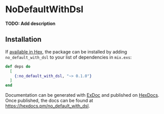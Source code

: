 # NoDefaultWithDsl

**TODO: Add description**

## Installation

If [available in Hex](https://hex.pm/docs/publish), the package can be installed
by adding `no_default_with_dsl` to your list of dependencies in `mix.exs`:

```elixir
def deps do
  [
    {:no_default_with_dsl, "~> 0.1.0"}
  ]
end
```

Documentation can be generated with [ExDoc](https://github.com/elixir-lang/ex_doc)
and published on [HexDocs](https://hexdocs.pm). Once published, the docs can
be found at <https://hexdocs.pm/no_default_with_dsl>.

